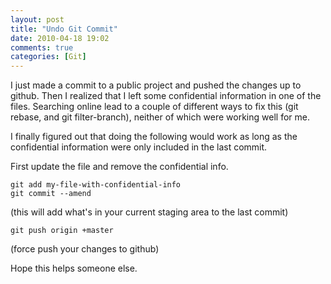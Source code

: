 ```yaml
---
layout: post
title: "Undo Git Commit"
date: 2010-04-18 19:02
comments: true
categories: [Git]
---
```


I just made a commit to a public project and pushed the changes up to github.  Then I realized that I left some confidential information in one of the files.  Searching online lead to a couple of different ways to fix this (git rebase, and git filter-branch), neither of which were working well for me.

I finally figured out that doing the following would work as long as the confidential information were only included in the last commit.

First update the file and remove the confidential info.

    git add my-file-with-confidential-info
    git commit --amend

(this will add what's in your current staging area to the last commit)

    git push origin +master

(force push your changes to github)

Hope this helps someone else.